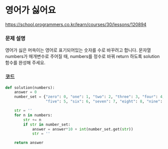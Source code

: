 # 영어가 싫어요
https://school.programmers.co.kr/learn/courses/30/lessons/120894

### 문제 설명
영어가 싫은 머쓱이는 영어로 표기되어있는 숫자를 수로 바꾸려고 합니다. 문자열 numbers가 매개변수로 주어질 때, numbers를 정수로 바꿔 return 하도록 solution 함수를 완성해 주세요.

### 코드
```python
def solution(numbers):
    answer = 0
    number_set = {"zero": 0, "one": 1, "two": 2, "three": 3, "four": 4,
                  "five": 5, "six": 6, "seven": 7, "eight": 8, "nine": 9}

    str = ''
    for n in numbers:
        str += n
        if str in number_set:
            answer = answer*10 + int(number_set.get(str))
            str = ''

    return answer
```
